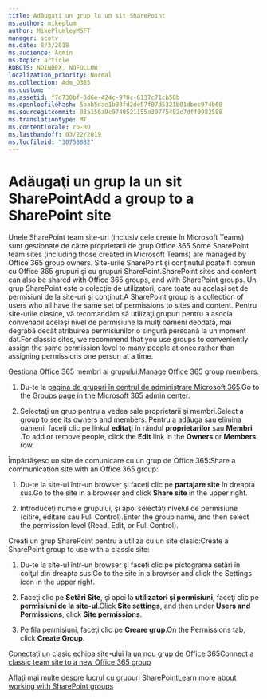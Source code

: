 ```yaml
---
title: Adăugaţi un grup la un sit SharePoint
ms.author: mikeplum
author: MikePlumleyMSFT
manager: scotv
ms.date: 8/3/2018
ms.audience: Admin
ms.topic: article
ROBOTS: NOINDEX, NOFOLLOW
localization_priority: Normal
ms.collection: Adm_O365
ms.custom: ''
ms.assetid: f7d730bf-0d6e-424c-970c-6137c71cb50b
ms.openlocfilehash: 5bab5dae1b98fd2de57f07d5321b01dbec974b60
ms.sourcegitcommit: 03a156a9c9740521155a30775492c7dff0982588
ms.translationtype: MT
ms.contentlocale: ro-RO
ms.lasthandoff: 03/22/2019
ms.locfileid: "30758082"
---
```

# <a name="add-a-group-to-a-sharepoint-site"></a><span data-ttu-id="93961-102">Adăugaţi un grup la un sit SharePoint</span><span class="sxs-lookup"><span data-stu-id="93961-102">Add a group to a SharePoint site</span></span>

<span data-ttu-id="93961-103">Unele SharePoint team site-uri (inclusiv cele create în Microsoft Teams) sunt gestionate de către proprietarii de grup Office 365.</span><span class="sxs-lookup"><span data-stu-id="93961-103">Some SharePoint team sites (including those created in Microsoft Teams) are managed by Office 365 group owners.</span></span> <span data-ttu-id="93961-104">Site-urile SharePoint și conținutul poate fi comun cu Office 365 grupuri şi cu grupuri SharePoint.</span><span class="sxs-lookup"><span data-stu-id="93961-104">SharePoint sites and content can also be shared with Office 365 groups, and with SharePoint groups.</span></span> <span data-ttu-id="93961-105">Un grup SharePoint este o colecţie de utilizatori, care toate au acelaşi set de permisiuni de la site-uri şi conţinut.</span><span class="sxs-lookup"><span data-stu-id="93961-105">A SharePoint group is a collection of users who all have the same set of permissions to sites and content.</span></span> <span data-ttu-id="93961-106">Pentru site-urile clasice, vă recomandăm să utilizaţi grupuri pentru a asocia convenabil acelaşi nivel de permisiune la mulţi oameni deodată, mai degrabă decât atribuirea permisiunilor o singură persoană la un moment dat.</span><span class="sxs-lookup"><span data-stu-id="93961-106">For classic sites, we recommend that you use groups to conveniently assign the same permission level to many people at once rather than assigning permissions one person at a time.</span></span>
  
<span data-ttu-id="93961-107">Gestiona Office 365 membri ai grupului:</span><span class="sxs-lookup"><span data-stu-id="93961-107">Manage Office 365 group members:</span></span>
  
1. <span data-ttu-id="93961-108">Du-te la [pagina de grupuri în centrul de administrare Microsoft 365](https://portal.office.com/adminportal/home#/groups).</span><span class="sxs-lookup"><span data-stu-id="93961-108">Go to the [Groups page in the Microsoft 365 admin center](https://portal.office.com/adminportal/home#/groups).</span></span>
    
2. <span data-ttu-id="93961-109">Selectaţi un grup pentru a vedea sale proprietarii şi membri.</span><span class="sxs-lookup"><span data-stu-id="93961-109">Select a group to see its owners and members.</span></span> <span data-ttu-id="93961-110">Pentru a adăuga sau elimina oameni, faceţi clic pe linkul **editaţi** în rândul **proprietarilor** sau **Membri** .</span><span class="sxs-lookup"><span data-stu-id="93961-110">To add or remove people, click the **Edit** link in the **Owners** or **Members** row.</span></span> 
    
<span data-ttu-id="93961-111">Împărtăşesc un site de comunicare cu un grup de Office 365:</span><span class="sxs-lookup"><span data-stu-id="93961-111">Share a communication site with an Office 365 group:</span></span>
  
1. <span data-ttu-id="93961-112">Du-te la site-ul într-un browser şi faceţi clic pe **partajare site** în dreapta sus.</span><span class="sxs-lookup"><span data-stu-id="93961-112">Go to the site in a browser and click **Share site** in the upper right.</span></span> 
    
2. <span data-ttu-id="93961-113">Introduceţi numele grupului, şi apoi selectaţi nivelul de permisiune (citire, editare sau Full Control).</span><span class="sxs-lookup"><span data-stu-id="93961-113">Enter the group name, and then select the permission level (Read, Edit, or Full Control).</span></span>
    
<span data-ttu-id="93961-114">Creaţi un grup SharePoint pentru a utiliza cu un site clasic:</span><span class="sxs-lookup"><span data-stu-id="93961-114">Create a SharePoint group to use with a classic site:</span></span>
  
1. <span data-ttu-id="93961-115">Du-te la site-ul într-un browser şi faceţi clic pe pictograma setări în colţul din dreapta sus.</span><span class="sxs-lookup"><span data-stu-id="93961-115">Go to the site in a browser and click the Settings icon in the upper right.</span></span>
    
2. <span data-ttu-id="93961-116">Faceţi clic pe **Setări Site**, şi apoi la **utilizatori şi permisiuni**, faceţi clic pe **permisiuni de la site-ul**.</span><span class="sxs-lookup"><span data-stu-id="93961-116">Click **Site settings**, and then under **Users and Permissions**, click **Site permissions**.</span></span>
    
3. <span data-ttu-id="93961-117">Pe fila permisiuni, faceţi clic pe **Creare grup**.</span><span class="sxs-lookup"><span data-stu-id="93961-117">On the Permissions tab, click **Create Group**.</span></span>
    
[<span data-ttu-id="93961-118">Conectaţi un clasic echipa site-ului la un nou grup de Office 365</span><span class="sxs-lookup"><span data-stu-id="93961-118">Connect a classic team site to a new Office 365 group</span></span>](https://go.microsoft.com/fwlink/?linkid=2008654)
  
[<span data-ttu-id="93961-119">Aflaţi mai multe despre lucrul cu grupuri SharePoint</span><span class="sxs-lookup"><span data-stu-id="93961-119">Learn more about working with SharePoint groups</span></span>](https://go.microsoft.com/fwlink/?linkid=874658)
  

